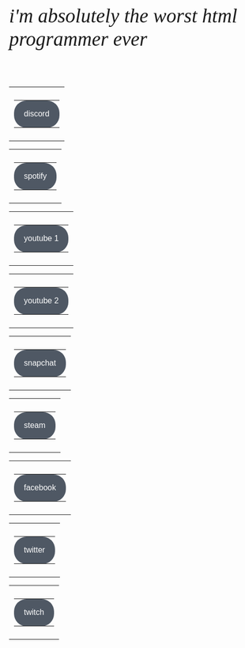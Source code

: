 <p style = "font-family:georgia,garamond,serif;font-size:40px;font-style:italic;">
i'm absolutely the worst html programmer ever





<p>&nbsp;</p>
<!--Button-->
<center>
 <table align="center" cellspacing="0" cellpadding="0" width="100%">
   <tr>
     <td align="center" style="padding: 10px;">
       <table border="0" class="mobile-button" cellspacing="0" cellpadding="0">
         <tr>
           <td align="center" bgcolor="#4f5864" style="background-color: #4f5864; margin: auto; max-width: 600px; -webkit-border-radius: 25px; -moz-border-radius: 25px; border-radius: 25px; padding: 15px 20px; " width="100%">
           <!--[if mso]>&nbsp;<![endif]-->
               <a href="https://bit.ly/gosiewildiscord" target="_blank" style="16px; font-family: Verdana, Geneva, sans-serif; color: #ffffff; font-weight:normal; text-align:center; background-color: #4f5864; text-decoration: none; border: none; -webkit-border-radius: 25px; -moz-border-radius: 25px; border-radius: 25px; display: inline-block;">
                   <span style="font-size: 16px; font-family: Verdana, Geneva, sans-serif; color: #ffffff; font-weight:normal; line-height:1.5em; text-align:center;">discord</span>
             </a>
           <!--[if mso]>&nbsp;<![endif]-->
           </td>
         </tr>
       </table>
     </td>
   </tr>
 </table>
</center>
<!--Button-->
<center>
 <table align="center" cellspacing="0" cellpadding="0" width="100%">
   <tr>
     <td align="center" style="padding: 10px;">
       <table border="0" class="mobile-button" cellspacing="0" cellpadding="0">
         <tr>
           <td align="center" bgcolor="#4f5864" style="background-color: #4f5864; margin: auto; max-width: 600px; -webkit-border-radius: 25px; -moz-border-radius: 25px; border-radius: 25px; padding: 15px 20px; " width="100%">
           <!--[if mso]>&nbsp;<![endif]-->
               <a href="https://bit.ly/gosiewilspotify" target="_blank" style="16px; font-family: Verdana, Geneva, sans-serif; color: #ffffff; font-weight:normal; text-align:center; background-color: #4f5864; text-decoration: none; border: none; -webkit-border-radius: 25px; -moz-border-radius: 25px; border-radius: 25px; display: inline-block;">
                   <span style="font-size: 16px; font-family: Verdana, Geneva, sans-serif; color: #ffffff; font-weight:normal; line-height:1.5em; text-align:center;">spotify</span>
             </a>
           <!--[if mso]>&nbsp;<![endif]-->
           </td>
         </tr>
       </table>
     </td>
   </tr>
 </table>
</center>
<!--Button-->
<center>
 <table align="center" cellspacing="0" cellpadding="0" width="100%">
   <tr>
     <td align="center" style="padding: 10px;">
       <table border="0" class="mobile-button" cellspacing="0" cellpadding="0">
         <tr>
           <td align="center" bgcolor="#4f5864" style="background-color: #4f5864; margin: auto; max-width: 600px; -webkit-border-radius: 25px; -moz-border-radius: 25px; border-radius: 25px; padding: 15px 20px; " width="100%">
           <!--[if mso]>&nbsp;<![endif]-->
               <a href="https://bit.ly/gosiewilyoutube1" target="_blank" style="16px; font-family: Verdana, Geneva, sans-serif; color: #ffffff; font-weight:normal; text-align:center; background-color: #4f5864; text-decoration: none; border: none; -webkit-border-radius: 25px; -moz-border-radius: 25px; border-radius: 25px; display: inline-block;">
                   <span style="font-size: 16px; font-family: Verdana, Geneva, sans-serif; color: #ffffff; font-weight:normal; line-height:1.5em; text-align:center;">youtube 1</span>
             </a>
           <!--[if mso]>&nbsp;<![endif]-->
           </td>
         </tr>
       </table>
     </td>
   </tr>
 </table>
</center>
<!--Button-->
<center>
 <table align="center" cellspacing="0" cellpadding="0" width="100%">
   <tr>
     <td align="center" style="padding: 10px;">
       <table border="0" class="mobile-button" cellspacing="0" cellpadding="0">
         <tr>
           <td align="center" bgcolor="#4f5864" style="background-color: #4f5864; margin: auto; max-width: 600px; -webkit-border-radius: 25px; -moz-border-radius: 25px; border-radius: 25px; padding: 15px 20px; " width="100%">
           <!--[if mso]>&nbsp;<![endif]-->
               <a href="https://bit.ly/gosiewilyoutube2" target="_blank" style="16px; font-family: Verdana, Geneva, sans-serif; color: #ffffff; font-weight:normal; text-align:center; background-color: #4f5864; text-decoration: none; border: none; -webkit-border-radius: 25px; -moz-border-radius: 25px; border-radius: 25px; display: inline-block;">
                   <span style="font-size: 16px; font-family: Verdana, Geneva, sans-serif; color: #ffffff; font-weight:normal; line-height:1.5em; text-align:center;">youtube 2</span>
             </a>
           <!--[if mso]>&nbsp;<![endif]-->
           </td>
         </tr>
       </table>
     </td>
   </tr>
 </table>
</center>
<!--Button-->
<center>
 <table align="center" cellspacing="0" cellpadding="0" width="100%">
   <tr>
     <td align="center" style="padding: 10px;">
       <table border="0" class="mobile-button" cellspacing="0" cellpadding="0">
         <tr>
           <td align="center" bgcolor="#4f5864" style="background-color: #4f5864; margin: auto; max-width: 600px; -webkit-border-radius: 25px; -moz-border-radius: 25px; border-radius: 25px; padding: 15px 20px; " width="100%">
           <!--[if mso]>&nbsp;<![endif]-->
               <a href="https://bit.ly/gosiewilsnapchat" target="_blank" style="16px; font-family: Verdana, Geneva, sans-serif; color: #ffffff; font-weight:normal; text-align:center; background-color: #4f5864; text-decoration: none; border: none; -webkit-border-radius: 25px; -moz-border-radius: 25px; border-radius: 25px; display: inline-block;">
                   <span style="font-size: 16px; font-family: Verdana, Geneva, sans-serif; color: #ffffff; font-weight:normal; line-height:1.5em; text-align:center;">snapchat</span>
             </a>
           <!--[if mso]>&nbsp;<![endif]-->
           </td>
         </tr>
       </table>
     </td>
   </tr>
 </table>
</center>
<!--Button-->
<center>
 <table align="center" cellspacing="0" cellpadding="0" width="100%">
   <tr>
     <td align="center" style="padding: 10px;">
       <table border="0" class="mobile-button" cellspacing="0" cellpadding="0">
         <tr>
           <td align="center" bgcolor="#4f5864" style="background-color: #4f5864; margin: auto; max-width: 600px; -webkit-border-radius: 25px; -moz-border-radius: 25px; border-radius: 25px; padding: 15px 20px; " width="100%">
           <!--[if mso]>&nbsp;<![endif]-->
               <a href="https://bit.ly/gosiewilsteam" target="_blank" style="16px; font-family: Verdana, Geneva, sans-serif; color: #ffffff; font-weight:normal; text-align:center; background-color: #4f5864; text-decoration: none; border: none; -webkit-border-radius: 25px; -moz-border-radius: 25px; border-radius: 25px; display: inline-block;">
                   <span style="font-size: 16px; font-family: Verdana, Geneva, sans-serif; color: #ffffff; font-weight:normal; line-height:1.5em; text-align:center;">steam</span>
             </a>
           <!--[if mso]>&nbsp;<![endif]-->
           </td>
         </tr>
       </table>
     </td>
   </tr>
 </table>
</center>
<!--Button-->
<center>
 <table align="center" cellspacing="0" cellpadding="0" width="100%">
   <tr>
     <td align="center" style="padding: 10px;">
       <table border="0" class="mobile-button" cellspacing="0" cellpadding="0">
         <tr>
           <td align="center" bgcolor="#4f5864" style="background-color: #4f5864; margin: auto; max-width: 600px; -webkit-border-radius: 25px; -moz-border-radius: 25px; border-radius: 25px; padding: 15px 20px; " width="100%">
           <!--[if mso]>&nbsp;<![endif]-->
               <a href="https://bit.ly/gosiewilfacebook" target="_blank" style="16px; font-family: Verdana, Geneva, sans-serif; color: #ffffff; font-weight:normal; text-align:center; background-color: #4f5864; text-decoration: none; border: none; -webkit-border-radius: 25px; -moz-border-radius: 25px; border-radius: 25px; display: inline-block;">
                   <span style="font-size: 16px; font-family: Verdana, Geneva, sans-serif; color: #ffffff; font-weight:normal; line-height:1.5em; text-align:center;">facebook</span>
             </a>
           <!--[if mso]>&nbsp;<![endif]-->
           </td>
         </tr>
       </table>
     </td>
   </tr>
 </table>
</center>
<!--Button-->
<center>
 <table align="center" cellspacing="0" cellpadding="0" width="100%">
   <tr>
     <td align="center" style="padding: 10px;">
       <table border="0" class="mobile-button" cellspacing="0" cellpadding="0">
         <tr>
           <td align="center" bgcolor="#4f5864" style="background-color: #4f5864; margin: auto; max-width: 600px; -webkit-border-radius: 25px; -moz-border-radius: 25px; border-radius: 25px; padding: 15px 20px; " width="100%">
           <!--[if mso]>&nbsp;<![endif]-->
               <a href="https://bit.ly/gosiewiltwitter" target="_blank" style="16px; font-family: Verdana, Geneva, sans-serif; color: #ffffff; font-weight:normal; text-align:center; background-color: #4f5864; text-decoration: none; border: none; -webkit-border-radius: 25px; -moz-border-radius: 25px; border-radius: 25px; display: inline-block;">
                   <span style="font-size: 16px; font-family: Verdana, Geneva, sans-serif; color: #ffffff; font-weight:normal; line-height:1.5em; text-align:center;">twitter</span>
             </a>
           <!--[if mso]>&nbsp;<![endif]-->
           </td>
         </tr>
       </table>
     </td>
   </tr>
 </table>
</center>
<!--Button-->
<center>
 <table align="center" cellspacing="0" cellpadding="0" width="100%">
   <tr>
     <td align="center" style="padding: 10px;">
       <table border="0" class="mobile-button" cellspacing="0" cellpadding="0">
         <tr>
           <td align="center" bgcolor="#4f5864" style="background-color: #4f5864; margin: auto; max-width: 600px; -webkit-border-radius: 25px; -moz-border-radius: 25px; border-radius: 25px; padding: 15px 20px; " width="100%">
           <!--[if mso]>&nbsp;<![endif]-->
               <a href="https://bit.ly/gosiewiltwitch" target="_blank" style="16px; font-family: Verdana, Geneva, sans-serif; color: #ffffff; font-weight:normal; text-align:center; background-color: #4f5864; text-decoration: none; border: none; -webkit-border-radius: 25px; -moz-border-radius: 25px; border-radius: 25px; display: inline-block;">
                   <span style="font-size: 16px; font-family: Verdana, Geneva, sans-serif; color: #ffffff; font-weight:normal; line-height:1.5em; text-align:center;">twitch</span>
             </a>
           <!--[if mso]>&nbsp;<![endif]-->
           </td>
         </tr>
       </table>
     </td>
   </tr>
 </table>
</center>
<p>&nbsp;</p>
<p>&nbsp;</p>
<style>
body {
  background-image: url('https://i.ibb.co/hfzN0v2/Untitled.jpg');
  background-repeat: no-repeat;
  background-attachment: fixed;
  background-size: 100% 100%;
 }
<em>
<p>uh still work in progress</p></em>
<p>&nbsp;</p>
<img src="https://images-ext-2.discordapp.net/external/IHp6fX2cI4hWF4IGBSL82olXOKHoL3MregfzxNmzmK4/https/media.discordapp.net/attachments/828711377073602570/843199210408116306/caption.gif" alt="nigeria"  width="500" />
<p>&nbsp;</p>
technik informatyk gaming.

